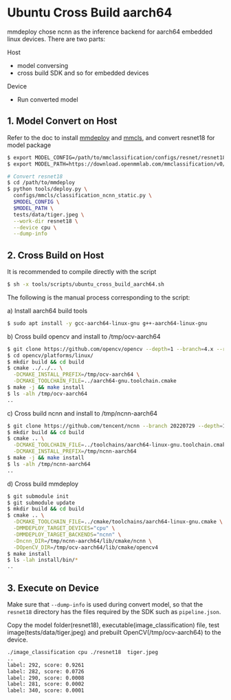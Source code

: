 # Ubuntu Cross Build aarch64

mmdeploy chose ncnn as the inference backend for aarch64 embedded linux devices. There are two parts:

Host

- model conversing
- cross build SDK and so for embedded devices

Device

- Run converted model

## 1. Model Convert on Host

Refer to the doc to install [mmdeploy](../01-how-to-build/) and [mmcls](https://github.com/open-mmlab/mmclassification), and convert resnet18 for model package

```bash
$ export MODEL_CONFIG=/path/to/mmclassification/configs/resnet/resnet18_8xb32_in1k.py
$ export MODEL_PATH=https://download.openmmlab.com/mmclassification/v0/resnet/resnet18_8xb32_in1k_20210831-fbbb1da6.pth

# Convert resnet18
$ cd /path/to/mmdeploy
$ python tools/deploy.py \
  configs/mmcls/classification_ncnn_static.py \
  $MODEL_CONFIG \
  $MODEL_PATH \
  tests/data/tiger.jpeg \
  --work-dir resnet18 \
  --device cpu \
  --dump-info
```

## 2. Cross Build on Host

It is recommended to compile directly with the script

```bash
$ sh -x tools/scripts/ubuntu_cross_build_aarch64.sh
```

The following is the manual process corresponding to the script:

a) Install aarch64 build tools

```bash
$ sudo apt install -y gcc-aarch64-linux-gnu g++-aarch64-linux-gnu
```

b) Cross build opencv and install to /tmp/ocv-aarch64

```bash
$ git clone https://github.com/opencv/opencv --depth=1 --branch=4.x --recursive
$ cd opencv/platforms/linux/
$ mkdir build && cd build
$ cmake ../../.. \
  -DCMAKE_INSTALL_PREFIX=/tmp/ocv-aarch64 \
  -DCMAKE_TOOLCHAIN_FILE=../aarch64-gnu.toolchain.cmake
$ make -j && make install
$ ls -alh /tmp/ocv-aarch64
..
```

c) Cross build ncnn and install to /tmp/ncnn-aarch64

```bash
$ git clone https://github.com/tencent/ncnn --branch 20220729 --depth=1
$ mkdir build && cd build
$ cmake .. \
  -DCMAKE_TOOLCHAIN_FILE=../toolchains/aarch64-linux-gnu.toolchain.cmake \
  -DCMAKE_INSTALL_PREFIX=/tmp/ncnn-aarch64
$ make -j && make install
$ ls -alh /tmp/ncnn-aarch64
..
```

d) Cross build mmdeploy

```bash
$ git submodule init
$ git submodule update
$ mkdir build && cd build
$ cmake .. \
  -DCMAKE_TOOLCHAIN_FILE=../cmake/toolchains/aarch64-linux-gnu.cmake \
  -DMMDEPLOY_TARGET_DEVICES="cpu" \
  -DMMDEPLOY_TARGET_BACKENDS="ncnn" \
  -Dncnn_DIR=/tmp/ncnn-aarch64/lib/cmake/ncnn \
  -DOpenCV_DIR=/tmp/ocv-aarch64/lib/cmake/opencv4
$ make install
$ ls -lah install/bin/*
..
```

## 3. Execute on Device

Make sure that `--dump-info` is used during convert model, so that the `resnet18` directory has the files required by the SDK such as `pipeline.json`.

Copy the model folder(resnet18), executable(image_classification) file, test image(tests/data/tiger.jpeg) and prebuilt OpenCV(/tmp/ocv-aarch64) to the device.

```bash
./image_classification cpu ./resnet18  tiger.jpeg
..
label: 292, score: 0.9261
label: 282, score: 0.0726
label: 290, score: 0.0008
label: 281, score: 0.0002
label: 340, score: 0.0001
```
